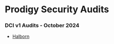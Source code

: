 # Prodigy Security Audits

### DCI v1 Audits - October 2024

* [Halborn](./Halborn-DCI-Contracts-2024-10-30.pdf)

